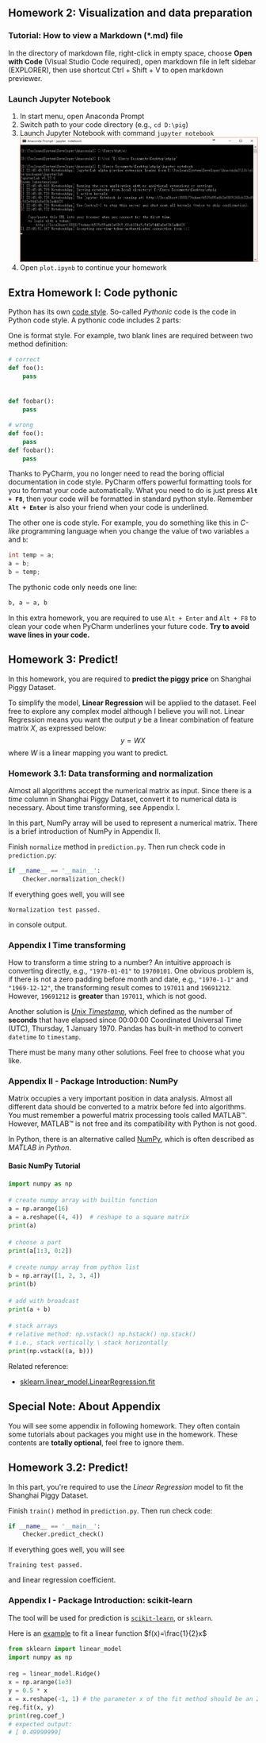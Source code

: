## Homework 2: Visualization and data preparation

### Tutorial: How to view a Markdown (*.md) file
In the directory of markdown file, right-click in empty space, choose **Open with Code** (Visual Studio Code required), open markdown file in left sidebar (EXPLORER), then use shortcut Ctrl + Shift + V to open markdown previewer.

### Launch Jupyter Notebook
1. In start menu, open Anaconda Prompt
2. Switch path to your code directory (e.g., `cd D:\pig`)
3. Launch Jupyter Notebook with command `jupyter notebook`
![launch jupyter](./img/launch_jupyter.png)
4. Open `plot.ipynb` to continue your homework


## Extra Homework Ⅰ: Code pythonic
Python has its own [code style](https://www.python.org/dev/peps/pep-0008/). So-called *Pythonic* code is the code in Python code style. A pythonic code includes 2 parts:

One is format style. For example, two blank lines are required between two method definition:
```python
# correct
def foo():
    pass


def foobar():
    pass
```
```python
# wrong
def foo():
    pass
def foobar():
    pass
```

Thanks to PyCharm, you no longer need to read the boring official documentation in code style. PyCharm offers powerful formatting tools for you to format your code automatically. What you need to do is just press **`Alt + F8`**, then your code will be formatted in standard python style. Remember **`Alt + Enter`** is also your friend when your code is underlined.

The other one is code style. For example, you do something like this in *C-like* programming language when you change the value of two variables `a` and `b`:
```c
int temp = a;
a = b;
b = temp;
```
The pythonic code only needs one line:
```python
b, a = a, b
```

In this extra homework, you are required to use `Alt + Enter` and `Alt + F8` to clean your code when PyCharm underlines your future code. **Try to avoid wave lines in your code.**

## Homework 3: Predict!


<script type="text/javascript" src="http://cdn.mathjax.org/mathjax/latest/MathJax.js?config=default"></script>

In this homework, you are required to **predict the piggy price** on Shanghai Piggy Dataset. 

To simplify the model, **Linear Regression** will be applied to the dataset. Feel free to explore any complex model although I believe you will not. Linear Regression means you want the output $y$ be a linear combination of feature matrix $X$, as expressed below:
$$y = WX$$
where $W$ is a linear mapping you want to predict.

### Homework 3.1: Data transforming and normalization

Almost all algorithms accept the numerical matrix as input. Since there is a *time* column in Shanghai Piggy Dataset, convert it to numerical data is necessary. About time transforming, see Appendix I.

In this part, NumPy array will be used to represent a numerical matrix. There is a brief introduction of NumPy in Appendix II.

Finish `normalize` method in `prediction.py`. Then run check code in `prediction.py`:
```python
if __name__ == '__main__':
    Checker.normalization_check()
```
If everything goes well, you will see 
```
Normalization test passed.
```
in console output.

### Appendix I Time transforming
How to transform a time string to a number? An intuitive approach is converting directly, e.g., `"1970-01-01"` to `19700101`. One obvious problem is, if there is not a zero padding before month and date, e.g., `"1970-1-1"` and `"1969-12-12"`, the transforming result comes to `197011` and `19691212`. However, `19691212` is **greater** than `197011`, which is not good.

Another solution is *[Unix Timestamp](https://en.wikipedia.org/wiki/Timestamp)*, which defined as the number of **seconds** that have elapsed since 00:00:00 Coordinated Universal Time (UTC), Thursday, 1 January 1970. Pandas has built-in method to convert `datetime` to `timestamp`.

There must be many many other solutions. Feel free to choose what you like.

### Appendix II - Package Introduction: NumPy
Matrix occupies a very important position in data analysis. Almost all different data should be converted to a matrix before fed into algorithms. You must remember a powerful matrix processing tools called MATLAB&trade;. However, MATLAB&trade; is not free and its compatibility with Python is not good.

In Python, there is an alternative called [NumPy](http://www.numpy.org/), which is often described as *MATLAB in Python*. 
#### Basic NumPy Tutorial
```python
import numpy as np

# create numpy array with builtin function
a = np.arange(16)
a = a.reshape((4, 4))  # reshape to a square matrix
print(a)

# choose a part
print(a[1:3, 0:2])

# create numpy array from python list
b = np.array([1, 2, 3, 4])
print(b)

# add with broadcast
print(a + b)

# stack arrays
# relative method: np.vstack() np.hstack() np.stack()
# i.e., stack vertically \ stack horizontally
print(np.vstack((a, b)))

```



Related reference:
- [sklearn.linear_model.LinearRegression.fit](http://scikit-learn.org/stable/modules/generated/sklearn.linear_model.LinearRegression.html#sklearn.linear_model.LinearRegression.fit)

## Special Note: About Appendix
You will see some appendix in following homework. They often contain some tutorials about packages you might use in the homework. These contents are **totally optional**, feel free to ignore them. 

## Homework 3.2: Predict!

In this part, you're required to use the *Linear Regression* model to fit the Shanghai Piggy Dataset.

Finish `train()` method in `prediction.py`. Then run check code:

```python
if __name__ == '__main__':
    Checker.predict_check()
```
If everything goes well, you will see
```
Training test passed.
```
and linear regression coefficient.
 
### Appendix I - Package Introduction: scikit-learn

The tool will be used for prediction is [`scikit-learn`](http://scikit-learn.org/stable/index.html), or `sklearn`. 

Here is an [example](http://scikit-learn.org/stable/modules/linear_model.html#ridge-regression) to fit a linear function $f(x)=\frac{1}{2}x$

```python
from sklearn import linear_model
import numpy as np

reg = linear_model.Ridge()
x = np.arange(1e3)
y = 0.5 * x
x = x.reshape(-1, 1) # the parameter x of the fit method should be an 2-d array
reg.fit(x, y)
print(reg.coef_)
# expected output:
# [ 0.49999999]

```